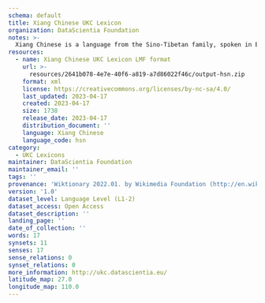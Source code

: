 ```yaml
---
schema: default
title: Xiang Chinese UKC Lexicon
organization: DataScientia Foundation
notes: >-
  Xiang Chinese is a language from the Sino-Tibetan family, spoken in Eurasia. The UKC Lexicon of Xiang Chinese is represented as a lexico-semantic network. It consists of words, word senses, synsets, as well as sense-level and synset-level relationships.
resources:
  - name: Xiang Chinese UKC Lexicon LMF format
    url: >-
      resources/2641b078-4e7e-40f6-a819-a7d86022f46c/output-hsn.zip
    format: xml
    license: https://creativecommons.org/licenses/by-nc-sa/4.0/
    last_updated: 2023-04-17
    created: 2023-04-17
    size: 1738
    release_date: 2023-04-17
    distribution_document: ''
    language: Xiang Chinese
    language_code: hsn
category:
  - UKC Lexicons
maintainer: DataScientia Foundation
maintainer_email: ''
tags: ''
provenance: 'Wiktionary 2022.01. by Wikimedia Foundation (http://en.wiktionary.org); Princeton WordNet 2.1 by Princeton University (https://wordnet.princeton.edu)'
version: '1.0'
dataset_level: Language Level (L1-2)
dataset_access: Open Access
dataset_description: ''
landing_page: ''
date_of_collection: ''
words: 17
synsets: 11
senses: 17
sense_relations: 0
synset_relations: 0
more_information: http://ukc.datascientia.eu/
latitude_map: 27.0
longitude_map: 110.0
---
```

